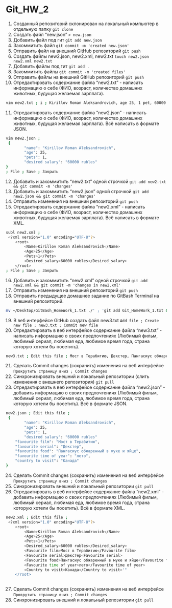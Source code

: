 # Git_HW_2
1. Созданный репозиторий склонирован на локальный компьютер в отдельную папку `git clone`
2. Создать файл “new.json” `> new.json`
3. Добавить файл под гит `git add new.json`
4. Закоммитить файл `git commit -m 'created new.json'`
5. Отправить файл на внешний GitHub репозиторий `git push`
6. Создать файлы new2.json, new2.xml, new2.txt `touch new2.json new2.xml new2.txt`
7. Добавить файлы под гит `git add .`
8. Закоммитить файлы `git commit -m 'created files'`
9. Отправить файлы на внешний GitHub репозиторий `git push`
10. Отредактировать содержание файла “new2.txt” - написать информацию о себе (ФИО, возраст, количество домашних животных, будущая желаемая зарплата).
```sh
vim new2.txt ; i ; Kirillov Roman Aleksandrovich, age 25, 1 pet, 60000 rubles ; Esc ; :wq
```
11. Отредактировать содержание файла “new2.json” - написать информацию о себе (ФИО, возраст, количество домашних животных, будущая желаемая зарплата). Всё написать в формате JSON. 
```sh
vim new2.json ; 
 {
        "name": "Kirillov Roman Aleksandrovich",
        "age": 25,
        "pets": 1,
        "desired salary": "60000 rubles"
} 
; File ; Save ; Закрыть
```
12. Добавить и закоммитить “new2.txt” одной строчкой `git add new2.txt && git commit -m 'changes'`
13. Добавить и закоммитить “new2.json” одной строчкой `git add new2.json && git commit -m 'changes'`
14. Отправить изменения на внешний репозиторий `git push`
15. Отредактировать содержание файла “new2.xml” - написать информацию о себе (ФИО, возраст, количество домашних животных, будущая желаемая зарплата). Всё написать в формате XML.
```sh
subl new2.xml ;
 <?xml version="1.0" encoding="UTF-8"?>
	<root>
		<Name>Kirillov Roman Aleksandrovich</Name>
		<Age>25</Age>
		<Pets>1</Pets>
		<Desired_salary>60000 rubles</Desired_salary>
	</root>
; File ; Save ; Закрыть
```
16. Добавить и закоммитить “new2.xml” одной строчкой `git add new2.xml && git commit -m 'changes in new2.xml'`
17. Отправить изменения на внешний репозиторий `git push`
18. Отправить предыдущее домашнее задание по GitBash Terminal на внешний репозиторий.
```sh
mv ~/Desktop/GitBash_HomeWork_1.txt ./' ; 'git add Git_HomeWork_1.txt && git commit -m 'adding homework' && git push
```
19. В веб интерфейсе GitHub создать файл new3.txt `Add file ; Create new file ; new3.txt ; Commit new file`
20. Отредактировать в веб интерфейсе содержание файла “new3.txt” - написать информацию о своих предпочтениях (Любимый фильм, любимый сериал, любимая еда, любимое время года, страна которую хотели бы посетить).
```sh
new3.txt ; Edit this file ; Мост в Терабитию, Декстер, Пангасиус обжаренный в муке и яйце, лето, Канада.
```
21. Сделать Commit changes (сохранить) изменения на веб интерфейсе `Прокрутить страницу вниз ; Commit changes`
22. Синхронизировать внешний и локальный репозитории (слить изменения с внешнего репозитория) `git pull`
23. Отредактировать в веб интерфейсе содержание файла “new2.json” - добавить информацию о своих предпочтениях (Любимый фильм, любимый сериал, любимая еда, любимое время года, страна которую хотели бы посетить). Всё в формате JSON.
```sh
new2.json ; Edit this file ; 
 {
        "name": "Kirillov Roman Aleksandrovich",
        "age": 25,
        "pets": 1,
        "desired salary": "60000 rubles"
	"favourite film": "Мост в Терабитию",
	"favourite serial": "Декстер",
	"favourite food": "Пангасиус обжаренный в муке и яйце",
	"favourite time of year": "лето",
	"country to visit": "Канада"
}
```
24. Сделать Commit changes (сохранить) изменения на веб интерфейсе `Прокрутить страницу вниз ; Commit changes`
25. Синхронизировать внешний и локальный репозитории `git pull` 
26. Отредактировать в веб интерфейсе содержание файла “new2.xml” - добавить информацию о своих предпочтениях (Любимый фильм, любимый сериал, любимая еда, любимое время года, страна которую хотели бы посетить). Всё в формате XML.
```sh
new2.xml ; Edit this file ; 
 <?xml version="1.0" encoding="UTF-8"?>
	<root>
		<Name>Kirillov Roman Aleksandrovich</Name>
		<Age>25</Age>
		<Pets>1</Pets>
		<Desired_salary>60000 rubles</Desired_salary>
		<Favourite film>Мост в Терабитию</Favourite film>
		<Favourite serial>Декстер<Favourite serial>
		<Favourite food>Пангасиус обжаренный в муке и яйце</Favourite food>
		<Favourite time of year>лето</Favourite time of year>
		<Country to visit>Канада</Country to visit>'"
	</root>
 	
```
27. Сделать Commit changes (сохранить) изменения на веб интерфейсе `Проврутить страницу вниз ; Commit changes`
28. Синхронизировать внешний и локальный репозитории `git pull`
